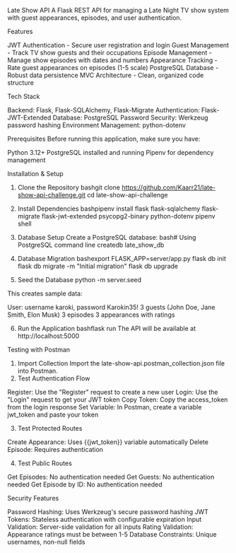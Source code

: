  Late Show API
A Flask REST API for managing a Late Night TV show system with guest appearances, episodes, and user authentication.

 Features

JWT Authentication - Secure user registration and login
Guest Management - Track TV show guests and their occupations
Episode Management - Manage show episodes with dates and numbers
Appearance Tracking - Rate guest appearances on episodes (1-5 scale)
PostgreSQL Database - Robust data persistence
MVC Architecture - Clean, organized code structure

 Tech Stack

Backend: Flask, Flask-SQLAlchemy, Flask-Migrate
Authentication: Flask-JWT-Extended
Database: PostgreSQL
Password Security: Werkzeug password hashing
Environment Management: python-dotenv

 Prerequisites
Before running this application, make sure you have:

Python 3.12+
PostgreSQL installed and running
Pipenv for dependency management

 Installation & Setup
1. Clone the Repository
bashgit clone https://github.com/Kaarr21/late-show-api-challenge.git
cd late-show-api-challenge
2. Install Dependencies
bashpipenv install flask flask-sqlalchemy flask-migrate flask-jwt-extended psycopg2-binary python-dotenv
pipenv shell
3. Database Setup
Create a PostgreSQL database:
bash# Using PostgreSQL command line
createdb late_show_db

4. Database Migration
bashexport FLASK_APP=server/app.py
flask db init
flask db migrate -m "Initial migration"
flask db upgrade

5. Seed the Database
python -m server.seed

This creates sample data:

User: username karoki, password Karokin35!
3 guests (John Doe, Jane Smith, Elon Musk)
3 episodes
3 appearances with ratings

6. Run the Application
bashflask run
The API will be available at http://localhost:5000

 Testing with Postman
1. Import Collection
Import the late-show-api.postman_collection.json file into Postman.
2. Test Authentication Flow

Register: Use the "Register" request to create a new user
Login: Use the "Login" request to get your JWT token
Copy Token: Copy the access_token from the login response
Set Variable: In Postman, create a variable jwt_token and paste your token

3. Test Protected Routes

Create Appearance: Uses {{jwt_token}} variable automatically
Delete Episode: Requires authentication

4. Test Public Routes

Get Episodes: No authentication needed
Get Guests: No authentication needed
Get Episode by ID: No authentication needed

Security Features

Password Hashing: Uses Werkzeug's secure password hashing
JWT Tokens: Stateless authentication with configurable expiration
Input Validation: Server-side validation for all inputs
Rating Validation: Appearance ratings must be between 1-5
Database Constraints: Unique usernames, non-null fields
